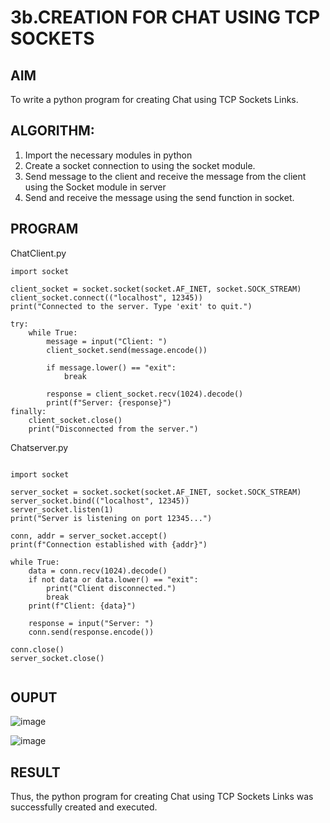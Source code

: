 # 3b.CREATION FOR CHAT USING TCP SOCKETS
## AIM
To write a python program for creating Chat using TCP Sockets Links.
## ALGORITHM:
1. Import the necessary modules in python
2. Create a socket connection to using the socket module.
3. Send message to the client and receive the message from the client using the Socket module in
 server
4. Send and receive the message using the send function in socket.
## PROGRAM

ChatClient.py

```
import socket

client_socket = socket.socket(socket.AF_INET, socket.SOCK_STREAM)
client_socket.connect(("localhost", 12345))
print("Connected to the server. Type 'exit' to quit.")

try:
    while True:
        message = input("Client: ")
        client_socket.send(message.encode())

        if message.lower() == "exit":
            break

        response = client_socket.recv(1024).decode()
        print(f"Server: {response}")
finally:
    client_socket.close()
    print("Disconnected from the server.")
```

Chatserver.py

```

import socket

server_socket = socket.socket(socket.AF_INET, socket.SOCK_STREAM)
server_socket.bind(("localhost", 12345))
server_socket.listen(1)
print("Server is listening on port 12345...")

conn, addr = server_socket.accept()
print(f"Connection established with {addr}")

while True:
    data = conn.recv(1024).decode()
    if not data or data.lower() == "exit":
        print("Client disconnected.")
        break
    print(f"Client: {data}")
    
    response = input("Server: ")
    conn.send(response.encode())

conn.close()
server_socket.close()


```

## OUPUT

![image](https://github.com/user-attachments/assets/c1e16755-26ab-459f-822a-2337deb46c47)

![image](https://github.com/user-attachments/assets/58bfcef9-720b-49d6-a475-3f1c6b494130)


## RESULT
Thus, the python program for creating Chat using TCP Sockets Links was successfully 
created and executed.
